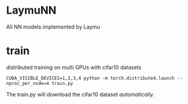 # LaymuNN
All NN models implemented by Laymu

# train
distributed training on multi GPUs with cifar10 datasets

`CUDA_VISIBLE_DEVICES=1,2,3,4 python -m torch.distributed.launch --nproc_per_node=4 train.py`


The train.py will download the cifar10 dataset *automatically*.
